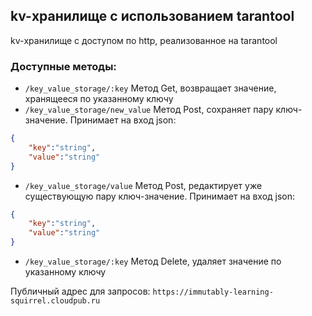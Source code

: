 ## kv-хранилище с использованием tarantool
kv-хранилище с доступом по http, реализованное на tarantool

### Доступные методы:
- `/key_value_storage/:key` Метод Get, возвращает значение, хранящееся по указанному ключу
- `/key_value_storage/new_value` Метод Post, сохраняет пару ключ-значение. Принимает на вход json: 
``` json 
{
    "key":"string",
    "value":"string"
}
```
- `/key_value_storage/value` Метод Post, редактирует уже существующую пару ключ-значение. Принимает на вход json:
``` json 
{
    "key":"string",
    "value":"string"
}
```
- `/key_value_storage/:key` Метод Delete, удаляет значение по указанному ключу

Публичный адрес для запросов: `https://immutably-learning-squirrel.cloudpub.ru`
